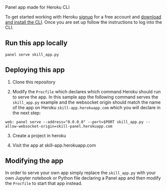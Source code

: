 

Panel app made for Heroku CLI

To get started working with Heroku [signup](https://signup.heroku.com) for a free account and [download and install the CLI](https://devcenter.heroku.com/articles/getting-started-with-python#set-up). Once you are set up follow the instructions to log into the CLI.

## Run this app locally

```
panel serve skill_app.py
```

## Deploying this app

1. Clone this repository

2. Modify the `Procfile` which declares which command Heroku should run to serve the app. In this sample app the following command serves the `skill_app.py` example and the websocket origin should match the name of the app on Heroku `skill-app.herokuapp.com` which you will declare in the next step:

```
web: panel serve --address="0.0.0.0" --port=$PORT skill_app.py --allow-websocket-origin=skill-panel.herokuapp.com
```

3. Create a project in heroku


4. Visit the app at skill-app.herokuapp.com


## Modifying the app

In order to serve your own app simply replace the `skill_app.py` with your own Jupyter notebook or Python file declaring a Panel app and then modify the `Procfile` to start that app instead.

